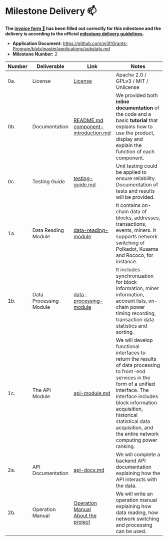 # Milestone Delivery :mailbox:

**The [invoice form :pencil:](https://docs.google.com/forms/d/e/1FAIpQLSfmNYaoCgrxyhzgoKQ0ynQvnNRoTmgApz9NrMp-hd8mhIiO0A/viewform) has been filled out correctly for this milestone and the delivery is according to the official [milestone delivery guidelines](https://github.com/w3f/Grants-Program/blob/master/docs/milestone-deliverables-guidelines.md).**  

* **Application Document:** https://github.com/w3f/Grants-Program/blob/master/applications/substats.md  
* **Milestone Number:** 2

| Number | Deliverable            | Link                                                         | Notes                                                        |
| ------ | ---------------------- | ------------------------------------------------------------ | ------------------------------------------------------------ |
| 0a.    | License                | [License](https://github.com/CESSProject/substats/blob/master/LICENSE) | Apache 2.0 / GPLv3 / MIT / Unlicense                         |
| 0b.    | Documentation          | [README.md](https://github.com/CESSProject/substats/blob/master/README.md)<BR>[component-introduction.md](<https://github.com/CESSProject/substats/blob/master/documents/component-introduction.md>) | We provided both **inline documentation** of the code and a basic **tutorial** that explains how to use the product, display and explain the function of each component. |
| 0c.    | Testing Guide          | [testing-guide.md](https://github.com/CESSProject/substats/blob/master/documents/testing-guide.md) | Unit testing could be applied to ensure reliability. Documentation of tests and results will be provided. |
| 1a.    | Data Reading Module    | [data-reading-module](https://github.com/CESSProject/substats/blob/master/documents/milestone2-deliverable.md#1a-data-reading-module) | It contains on-chain data of blocks, addresses, transactions, events, miners. It supports network switching of Polkadot, Kusama and Rococo, for instance. |
| 1b.    | Data Processing Module | [data-processing-module](<https://github.com/CESSProject/substats/blob/master/documents/milestone2-deliverable.md#1b-data-processing-module>) | It includes synchronization for block information, miner information, account lists, on-chain power timing recording, transaction data statistics and sorting. |
| 1c.    | The API Module         | [api-module.md](<https://github.com/CESSProject/substats/blob/master/documents/milestone2-deliverable.md#1c-the-api-module>) | We will develop functional interfaces to return the results of data processing to front-end services in the form of a unified interface. The interface includes block information acquisition, historical statistical data acquisition, and the entire network computing power ranking. |
| 2a.    | API Documentation      | [api-docs.md](<https://github.com/CESSProject/substats/blob/master/documents/api-docs.md>) | We will complete a backend API documentation explaining how the API interacts with the data. |
| 2b.    | Operation Manual       | [Operation Manual](<https://github.com/CESSProject/substats/blob/master/README.md>)<BR>[About the project](<https://github.com/CESSProject/substats/blob/master/documents/about-framework.md>) | We will write an operation manual explaining how data reading, how network switching and processing can be used. |
